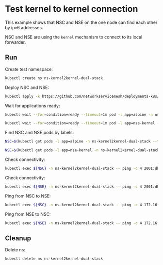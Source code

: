 # Test kernel to kernel connection


This example shows that NSC and NSE on the one node can find each other by ipv6 addresses.

NSC and NSE are using the `kernel` mechanism to connect to its local forwarder.

## Run

Create test namespace:
```bash
kubectl create ns ns-kernel2kernel-dual-stack
```

Deploy NSC and NSE:
```bash
kubectl apply -k https://github.com/networkservicemesh/deployments-k8s/examples/features/dual-stack/Kernel2Kernel_dual_stack?ref=894513095cacec25491ae53b948559d29556c500
```

Wait for applications ready:
```bash
kubectl wait --for=condition=ready --timeout=1m pod -l app=alpine -n ns-kernel2kernel-dual-stack
```
```bash
kubectl wait --for=condition=ready --timeout=1m pod -l app=nse-kernel -n ns-kernel2kernel-dual-stack
```

Find NSC and NSE pods by labels:
```bash
NSC=$(kubectl get pods -l app=alpine -n ns-kernel2kernel-dual-stack --template '{{range .items}}{{.metadata.name}}{{"\n"}}{{end}}')
```
```bash
NSE=$(kubectl get pods -l app=nse-kernel -n ns-kernel2kernel-dual-stack --template '{{range .items}}{{.metadata.name}}{{"\n"}}{{end}}')
```

Check connectivity:
```bash
kubectl exec ${NSC} -n ns-kernel2kernel-dual-stack -- ping -c 4 2001:db8::
```

Check connectivity:
```bash
kubectl exec ${NSE} -n ns-kernel2kernel-dual-stack -- ping -c 4 2001:db8::1
```

Ping from NSC to NSE:
```bash
kubectl exec ${NSC} -n ns-kernel2kernel-dual-stack -- ping -c 4 172.16.1.100
```

Ping from NSE to NSC:
```bash
kubectl exec ${NSE} -n ns-kernel2kernel-dual-stack -- ping -c 4 172.16.1.101
```

## Cleanup

Delete ns:
```bash
kubectl delete ns ns-kernel2kernel-dual-stack
```
